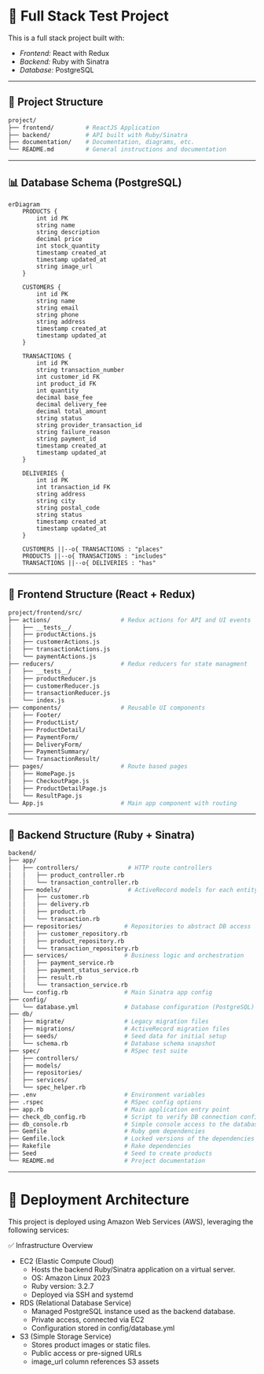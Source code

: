 # 🧪 Full Stack Test Project

This is a full stack project built with:

- *Frontend:* React with Redux  
- *Backend:* Ruby with Sinatra  
- *Database:* PostgreSQL  

---

## 📂 Project Structure

```bash
project/
├── frontend/         # ReactJS Application
├── backend/          # API built with Ruby/Sinatra
├── documentation/    # Documentation, diagrams, etc.
└── README.md         # General instructions and documentation
```

---

## 📊 Database Schema (PostgreSQL)
```mermaid
erDiagram
    PRODUCTS {
        int id PK
        string name
        string description
        decimal price
        int stock_quantity
        timestamp created_at
        timestamp updated_at
        string image_url
    }

    CUSTOMERS {
        int id PK
        string name
        string email
        string phone
        string address
        timestamp created_at
        timestamp updated_at
    }

    TRANSACTIONS {
        int id PK
        string transaction_number
        int customer_id FK
        int product_id FK
        int quantity
        decimal base_fee
        decimal delivery_fee
        decimal total_amount
        string status
        string provider_transaction_id
        string failure_reason
        string payment_id
        timestamp created_at
        timestamp updated_at
    }

    DELIVERIES {
        int id PK
        int transaction_id FK
        string address
        string city
        string postal_code
        string status
        timestamp created_at
        timestamp updated_at
    }

    CUSTOMERS ||--o{ TRANSACTIONS : "places"
    PRODUCTS ||--o{ TRANSACTIONS : "includes"
    TRANSACTIONS ||--o{ DELIVERIES : "has"

```

---

## 📂 Frontend Structure (React + Redux)

```bash
project/frontend/src/
├── actions/                    # Redux actions for API and UI events
│   ├── __tests__/
│   ├── productActions.js
│   ├── customerActions.js
│   ├── transactionActions.js
│   └── paymentActions.js
├── reducers/                   # Redux reducers for state managment
│   ├── __tests__/
│   ├── productReducer.js
│   ├── customerReducer.js
│   ├── transactionReducer.js
│   └── index.js
├── components/                 # Reusable UI components
│   ├── Footer/
│   ├── ProductList/
│   ├── ProductDetail/
│   ├── PaymentForm/
│   ├── DeliveryForm/
│   ├── PaymentSummary/
│   └── TransactionResult/
├── pages/                      # Route based pages
│   ├── HomePage.js
│   ├── CheckoutPage.js
│   ├── ProductDetailPage.js
│   └── ResultPage.js
└── App.js                      # Main app component with routing
```

---

## 📂 Backend Structure (Ruby + Sinatra)

```bash
backend/
├── app/
│   ├── controllers/              # HTTP route controllers
│   │   ├── product_controller.rb
│   │   └── transaction_controller.rb
│   ├── models/                   # ActiveRecord models for each entity
│   │   ├── customer.rb
│   │   ├── delivery.rb
│   │   ├── product.rb
│   │   └── transaction.rb
│   ├── repositories/            # Repositories to abstract DB access
│   │   ├── customer_repository.rb
│   │   ├── product_repository.rb
│   │   └── transaction_repository.rb
│   ├── services/                # Business logic and orchestration
│   │   ├── payment_service.rb
│   │   ├── payment_status_service.rb
│   │   ├── result.rb
│   │   └── transaction_service.rb
│   └── config.rb                # Main Sinatra app config
├── config/
│   └── database.yml             # Database configuration (PostgreSQL)
├── db/
│   ├── migrate/                 # Legacy migration files
│   ├── migrations/              # ActiveRecord migration files
│   ├── seeds/                   # Seed data for initial setup
│   └── schema.rb                # Database schema snapshot
├── spec/                        # RSpec test suite
│   ├── controllers/
│   ├── models/
│   ├── repositories/
│   ├── services/
│   └── spec_helper.rb
├── .env                         # Environment variables
├── .rspec                       # RSpec config options
├── app.rb                       # Main application entry point
├── check_db_config.rb           # Script to verify DB connection config
├── db_console.rb                # Simple console access to the database
├── Gemfile                      # Ruby gem dependencies
├── Gemfile.lock                 # Locked versions of the dependencies
├── Rakefile                     # Rake dependencies
├── Seed                         # Seed to create products
└── README.md                    # Project documentation

```
---
# 🚀 Deployment Architecture

This project is deployed using Amazon Web Services (AWS), leveraging the following services:

✅ Infrastructure Overview

- EC2 (Elastic Compute Cloud)
    - Hosts the backend Ruby/Sinatra application on a virtual server.
    - OS: Amazon Linux 2023
    - Ruby version: 3.2.7
    - Deployed via SSH and systemd
- RDS (Relational Database Service)
    - Managed PostgreSQL instance used as the backend database.
    - Private access, connected via EC2
    - Configuration stored in config/database.yml
- S3 (Simple Storage Service)
    - Stores product images or static files.
    - Public access or pre-signed URLs
    - image_url column references S3 assets

